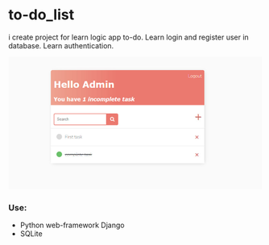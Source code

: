 # to-do_list

i create project for learn logic app to-do. Learn login and register user in database. Learn authentication. 

![image](exemple.jpg)

### Use:
* Python web-framework Django  
* SQLite

